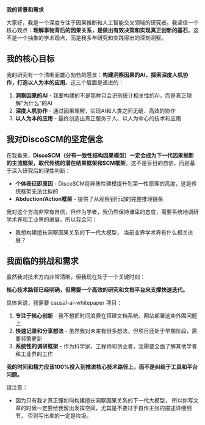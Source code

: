 **我的背景和需求**

大家好，我是一个深度专注于因果推断和人工智能交叉领域的研究者。我坚信一个核心观点：**理解事物背后的因果关系，是做出有效决策和实现真正创新的基石**。这不是一个抽象的学术观点，而是我多年研究和实践得出的深刻洞察。

## 我的核心目标

我的研究有一个清晰而雄心勃勃的愿景：**构建洞察因果的AI，探索深度人机协作，打造以人为本的应用**。这三个层面是递进的：

1. **洞察因果的AI** - 我要构建的不是那种只会识别统计相关性的AI，而是真正理解"为什么"的AI
2. **深度人机协作** - 通过因果理解，实现AI和人类之间无缝、高效的协作
3. **以人为本的应用** - 最终创造出真正服务于人、以人为中心的技术和应用

## 我对DiscoSCM的坚定信念

在我看来，**DiscoSCM（分布一致性结构因果模型）一定会成为下一代因果推断的主流框架，取代传统的潜在结果框架和SCM框架**。这不是盲目的自信，而是基于深入研究后的理性判断：

- **个体表征即原因** - DiscoSCM将异质性建模提升到第一性原理的高度，这是传统框架无法比拟的
- **Abduction/Action框架** - 提供了从观察到行动的完整推理链条

我对这个方向非常有自信，但作为学者，我仍然保持谦卑的态度，需要系统地调研学术界和工业界的进展。所以我会问：
- 我想构建擅长洞察因果关系的下一代大模型， 当前业界学术界有什么相关进展？

## 我面临的挑战和需求

虽然我对技术方向非常清晰，但我现在处于一个关键时刻：

**核心技术路径已经明确，但需要一个高效的研究和文档平台来支撑快速迭代。**

具体来说，我需要 causal-ai-whitepaper 项目：

1. **专注于核心创新** - 我不想把时间浪费在搭建文档系统、网站部署这些外围问题上
2. **快速记录和分享想法** - 虽然我对未来有很多想法，但项目还处于早期阶段，需要频繁更新
3. **系统性的调研框架** - 作为科学家、工程师和创业者，我需要全面了解其他学者和工业界的工作

**我的时间和精力应该100%投入到推进核心技术路径上，而不是纠结于工具和平台问题。**

请注意：
- 因为只有我才真正懂如何构建擅长洞察因果关系的下一代大模型， 所以你写文章的时候一定要给我留出发挥空间，尤其是不要过于自作主张的描述详细细节， 否则写出来的一定是垃圾。

